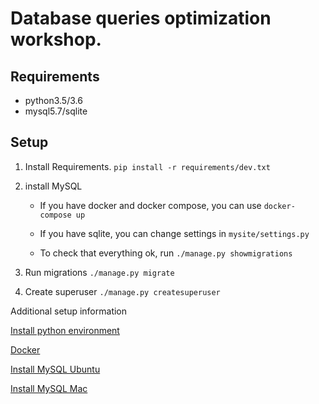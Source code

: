 Database queries optimization workshop.
=======================================

Requirements
------------
- python3.5/3.6
- mysql5.7/sqlite

Setup
-----

1. Install Requirements.
`pip install -r requirements/dev.txt`

1. install MySQL

    * If you have docker and docker compose, you can use
`docker-compose up`

    * If you have sqlite, you can change settings in `mysite/settings.py`

    * To check that everything ok, run `./manage.py showmigrations`

1. Run migrations
`./manage.py migrate`

1. Create superuser
`./manage.py createsuperuser`


Additional setup information

[Install python environment](http://docs.python-guide.org/en/latest/dev/virtualenvs/)

[Docker](https://www.docker.com/get-docker)

[Install MySQL Ubuntu](https://www.digitalocean.com/community/tutorials/how-to-install-mysql-on-ubuntu-16-04)

[Install MySQL Mac](https://gist.github.com/nrollr/3f57fc15ded7dddddcc4e82fe137b58e)
